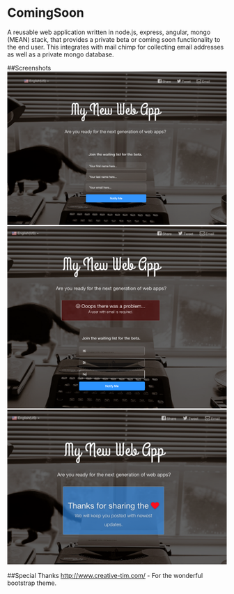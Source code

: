 # ComingSoon
A reusable web application written in node.js, express, angular, mongo (MEAN) stack, that provides a
private beta or coming soon functionality to the end user. This integrates with mail chimp for
collecting email addresses as well as a private mongo database.

##Screenshots
<img src="screenshots/home.png"/><br/>
<img src="screenshots/error.png"/><br/>
<img src="screenshots/success.png"/><br/>

##Special Thanks
http://www.creative-tim.com/ - For the wonderful bootstrap theme.
